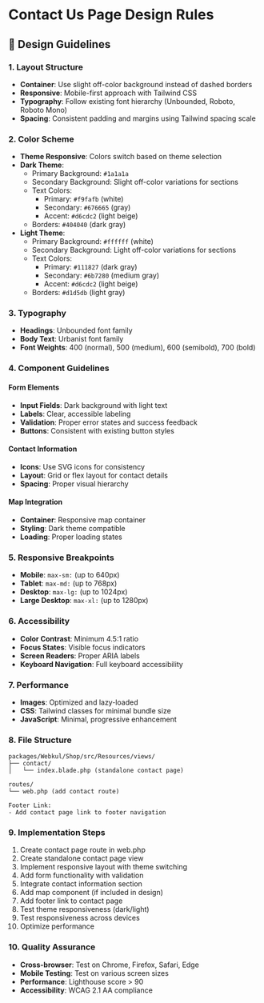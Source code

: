 # Contact Us Page Design Rules

## 🎨 Design Guidelines

### **1. Layout Structure**
- **Container**: Use slight off-color background instead of dashed borders
- **Responsive**: Mobile-first approach with Tailwind CSS
- **Typography**: Follow existing font hierarchy (Unbounded, Roboto, Roboto Mono)
- **Spacing**: Consistent padding and margins using Tailwind spacing scale

### **2. Color Scheme**
- **Theme Responsive**: Colors switch based on theme selection
- **Dark Theme**:
  - Primary Background: `#1a1a1a`
  - Secondary Background: Slight off-color variations for sections
  - Text Colors: 
    - Primary: `#f9fafb` (white)
    - Secondary: `#676665` (gray)
    - Accent: `#d6cdc2` (light beige)
  - Borders: `#404040` (dark gray)
- **Light Theme**:
  - Primary Background: `#ffffff` (white)
  - Secondary Background: Light off-color variations for sections
  - Text Colors:
    - Primary: `#111827` (dark gray)
    - Secondary: `#6b7280` (medium gray)
    - Accent: `#d6cdc2` (light beige)
  - Borders: `#d1d5db` (light gray)

### **3. Typography**
- **Headings**: Unbounded font family
- **Body Text**: Urbanist font family
- **Font Weights**: 400 (normal), 500 (medium), 600 (semibold), 700 (bold)

### **4. Component Guidelines**

#### **Form Elements**
- **Input Fields**: Dark background with light text
- **Labels**: Clear, accessible labeling
- **Validation**: Proper error states and success feedback
- **Buttons**: Consistent with existing button styles

#### **Contact Information**
- **Icons**: Use SVG icons for consistency
- **Layout**: Grid or flex layout for contact details
- **Spacing**: Proper visual hierarchy

#### **Map Integration**
- **Container**: Responsive map container
- **Styling**: Dark theme compatible
- **Loading**: Proper loading states

### **5. Responsive Breakpoints**
- **Mobile**: `max-sm:` (up to 640px)
- **Tablet**: `max-md:` (up to 768px)
- **Desktop**: `max-lg:` (up to 1024px)
- **Large Desktop**: `max-xl:` (up to 1280px)

### **6. Accessibility**
- **Color Contrast**: Minimum 4.5:1 ratio
- **Focus States**: Visible focus indicators
- **Screen Readers**: Proper ARIA labels
- **Keyboard Navigation**: Full keyboard accessibility

### **7. Performance**
- **Images**: Optimized and lazy-loaded
- **CSS**: Tailwind classes for minimal bundle size
- **JavaScript**: Minimal, progressive enhancement

### **8. File Structure**
```
packages/Webkul/Shop/src/Resources/views/
├── contact/
│   └── index.blade.php (standalone contact page)

routes/
└── web.php (add contact route)

Footer Link:
- Add contact page link to footer navigation
```

### **9. Implementation Steps**
1. Create contact page route in web.php
2. Create standalone contact page view
3. Implement responsive layout with theme switching
4. Add form functionality with validation
5. Integrate contact information section
6. Add map component (if included in design)
7. Add footer link to contact page
8. Test theme responsiveness (dark/light)
9. Test responsiveness across devices
10. Optimize performance

### **10. Quality Assurance**
- **Cross-browser**: Test on Chrome, Firefox, Safari, Edge
- **Mobile Testing**: Test on various screen sizes
- **Performance**: Lighthouse score > 90
- **Accessibility**: WCAG 2.1 AA compliance 